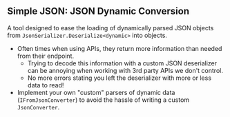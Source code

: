## Simple JSON: JSON Dynamic Conversion
A tool designed to ease the loading of dynamically parsed JSON objects from `JsonSerializer.Deserialize<dynamic>` into objects.
- Often times when using APIs, they return more information than needed from their endpoint.
    - Trying to decode this information with a custom JSON deserializer can be annoying when working with 3rd party APIs we don't control.
    - No more errors stating you left the deserializer with more or less data to read! 
- Implement your own "custom" parsers of dynamic data (`IFromJsonConverter`) to avoid the hassle of writing a custom `JsonConverter`. 